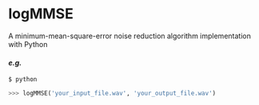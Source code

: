 # logMMSE
A minimum-mean-square-error noise reduction algorithm implementation with Python

#### *e.g.*
```shell
$ python
```
```python
>>> logMMSE('your_input_file.wav', 'your_output_file.wav')
```

